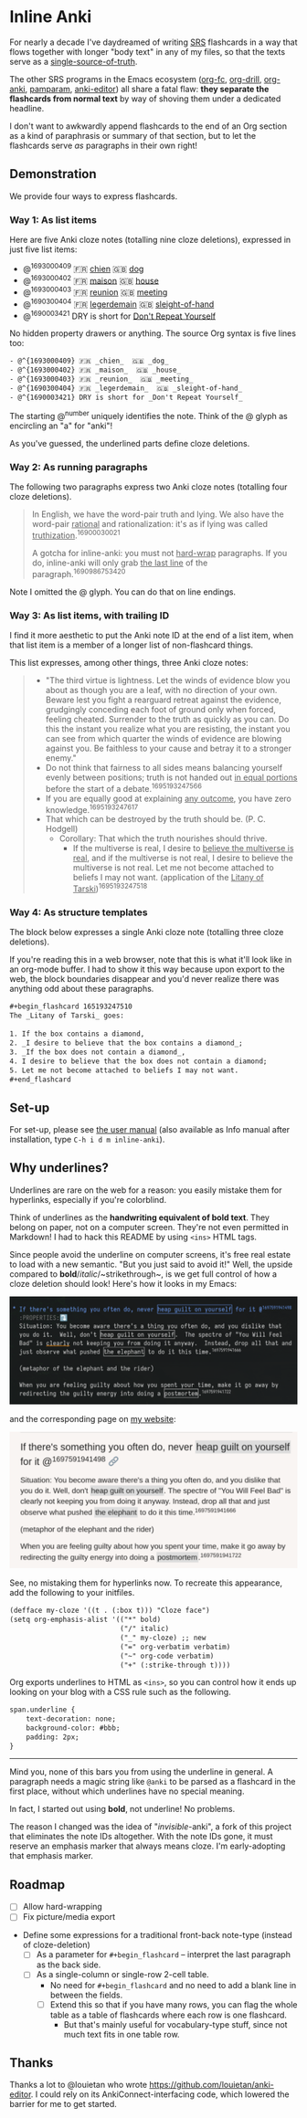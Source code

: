 
# Inline Anki

For nearly a decade I've daydreamed of writing [SRS](https://en.wikipedia.org/wiki/Spaced_repetition#Software) flashcards in a way that flows together with longer "body text" in any of my files, so that the texts serve as a [single-source-of-truth](https://en.wikipedia.org/wiki/Single_source_of_truth).

The other SRS programs in the Emacs ecosystem ([org-fc](https://github.com/l3kn/org-fc), [org-drill](https://gitlab.com/phillord/org-drill), [org-anki](https://github.com/eyeinsky/org-anki), [pamparam](https://github.com/abo-abo/pamparam), [anki-editor](https://github.com/louietan/anki-editor)) all share a fatal flaw: **they separate the flashcards from normal text** by way of shoving them under a dedicated headline.

I don't want to awkwardly append flashcards to the end of an Org section as a kind of paraphrasis or summary of that section, but to let the flashcards serve *as* paragraphs in their own right!



## Demonstration

We provide four ways to express flashcards.


### Way 1: As list items

Here are five Anki cloze notes (totalling nine cloze deletions), expressed in just five list items:


-   @<sup>1693000409</sup> 🇫🇷 <ins>chien</ins> 🇬🇧 <ins>dog</ins>
-   @<sup>1693000402</sup> 🇫🇷 <ins>maison</ins>  🇬🇧 <ins>house</ins>
-   @<sup>1693000403</sup> 🇫🇷 <ins>reunion</ins>  🇬🇧 <ins>meeting</ins>
-   @<sup>1690300404</sup> 🇫🇷 <ins>legerdemain</ins>  🇬🇧 <ins>sleight-of-hand</ins>
-   @<sup>1690003421</sup> DRY is short for <ins>Don't Repeat Yourself</ins>

No hidden property drawers or anything.  The source Org syntax is five lines too:

    - @^{1693000409} 🇫🇷 _chien_  🇬🇧 _dog_
    - @^{1693000402} 🇫🇷 _maison_  🇬🇧 _house_
    - @^{1693000403} 🇫🇷 _reunion_  🇬🇧 _meeting_
    - @^{1690300404} 🇫🇷 _legerdemain_  🇬🇧 _sleight-of-hand_
    - @^{1690003421} DRY is short for _Don't Repeat Yourself_

The starting @<sup>number</sup> uniquely identifies the note.  Think of the @ glyph as encircling an "a" for "anki"!

As you've guessed, the underlined parts define cloze deletions.


### Way 2: As running paragraphs

The following two paragraphs express two Anki cloze notes (totalling four cloze deletions).

> In English, we have the word-pair truth and lying.  We also have the word-pair <ins>rational</ins> and rationalization: it's as if lying was called <ins>truthization</ins>.<sup>16900030021</sup>
> 
> A gotcha for inline-anki: you must not <ins>hard-wrap</ins> paragraphs.  If you do, inline-anki will only grab <ins>the last line</ins> of the paragraph.<sup>1690986753420</sup>

Note I omitted the @ glyph.  You can do that on line endings.

### Way 3: As list items, with trailing ID

I find it more aesthetic to put the Anki note ID at the end of a list item, when that list item is a member of a longer list of non-flashcard things.

This list expresses, among other things, three Anki cloze notes:

> -   "The third virtue is lightness. Let the winds of evidence blow you about as though you are a leaf, with no direction of your own.  Beware lest you fight a rearguard retreat against the evidence, grudgingly conceding each foot of ground only when forced, feeling cheated.  Surrender to the truth as quickly as you can.  Do this the instant you realize what you are resisting, the instant you can see from which quarter the winds of evidence are blowing against you.  Be faithless to your cause and betray it to a stronger enemy."
> -   Do not think that fairness to all sides means balancing yourself evenly between positions; truth is not handed out <ins>in equal portions</ins> before the start of a debate.<sup>1695193247566</sup>
> -   If you are equally good at explaining <ins>any outcome</ins>, you have zero knowledge.<sup>1695193247617</sup>
> -   That which can be destroyed by the truth should be.  (P. C. Hodgell)
>     -   Corollary: That which the truth nourishes should thrive.
>         -   If the multiverse is real, I desire to <ins>believe the multiverse is real</ins>, and if the multiverse is not real, I desire to believe the multiverse is not real.  Let me not become attached to beliefs I may not want. (application of the <ins>Litany of Tarski</ins>)<sup>1695193247518</sup>


### Way 4: As structure templates

The block below expresses a single Anki cloze note (totalling three cloze deletions).

If you're reading this in a web browser, note that this is what it'll look like in an org-mode buffer.  I had to show it this way because upon export to the web, the block boundaries disappear and you'd never realize there was anything odd about these paragraphs.

    #+begin_flashcard 165193247510
    The _Litany of Tarski_ goes:
    
    1. If the box contains a diamond,
    2. _I desire to believe that the box contains a diamond_;
    3. _If the box does not contain a diamond_,
    4. I desire to believe that the box does not contain a diamond;
    5. Let me not become attached to beliefs I may not want.
    #+end_flashcard

## Set-up

For set-up, please see [the user manual](doc/inline-anki.md) (also available as Info manual after installation, type `C-h i d m inline-anki`).


## Why underlines?

Underlines are rare on the web for a reason: you easily mistake them for hyperlinks, especially if you're colorblind. 

Think of underlines as the **handwriting equivalent of bold text**.  They belong on paper, not on a computer screen.  They're not even permitted in Markdown!  I had to hack this README by using `<ins>` HTML tags.

Since people avoid the underline on computer screens, it's free real estate to load with a new semantic.  "But you just said to avoid it!"  Well, the upside compared to **bold**/*italic*/~strikethrough~, is we get full control of how a cloze deletion should look!  Here's how it looks in my Emacs:

![Example in Emacs, of cloze text inside a box](box-example-source.png)

and the corresponding page on [my website](https://edstrom.dev/sJt8/replacing-guilt#XjWh):

![Example in web browser, of cloze text inside a box](box-example-web.png)

See, no mistaking them for hyperlinks now.  To recreate this appearance, add the following to your initfiles.

    (defface my-cloze '((t . (:box t))) "Cloze face")
    (setq org-emphasis-alist '(("*" bold)
                               ("/" italic)
                               ("_" my-cloze) ;; new
                               ("=" org-verbatim verbatim)
                               ("~" org-code verbatim)
                               ("+" (:strike-through t))))

Org exports underlines to HTML as `<ins>`, so you can control how it ends up looking on your blog with a CSS rule such as the following.

    span.underline {
        text-decoration: none;
        background-color: #bbb;
        padding: 2px;    
    }

---

Mind you, none of this bars you from using the underline in general.  A paragraph needs a magic string like `@anki` to be parsed as a flashcard in the first place, without which underlines have no special meaning.

In fact, I started out using **bold**, not underline!  No problems.

The reason I changed was the idea of "*invisible*-anki", a fork of this project that eliminates the note IDs altogether.  With the note IDs gone, it must reserve an emphasis marker that always means cloze.  I'm early-adopting that emphasis marker.


## Roadmap

-   [ ] Allow hard-wrapping
-   [ ] Fix picture/media export
-   Define some expressions for a traditional front-back note-type (instead of cloze-deletion)
    -   [ ] As a parameter for `#+begin_flashcard` &#x2013; interpret the last paragraph as the back side.
    -   [ ] As a single-column or single-row 2-cell table.
        -   No need for `#+begin_flashcard` and no need to add a blank line in between the fields.
        -   [ ] Extend this so that if you have many rows, you can flag the whole table as a table of flashcards where each row is one flashcard.
            -   But that's mainly useful for vocabulary-type stuff, since not much text fits in one table row.


<a id="org7d5eb0b"></a>

## Thanks

Thanks a lot to @louietan who wrote <https://github.com/louietan/anki-editor>.  I could rely on its AnkiConnect-interfacing code, which lowered the barrier for me to get started.

